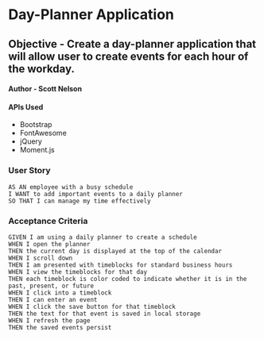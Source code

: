 # Day-Planner Application

## Objective - Create a day-planner application that will allow user to create events for each hour of the workday.

#### Author - Scott Nelson

#### APIs Used
- Bootstrap
- FontAwesome
- jQuery
- Moment.js

### User Story

```
AS AN employee with a busy schedule
I WANT to add important events to a daily planner
SO THAT I can manage my time effectively
```

### Acceptance Criteria

```
GIVEN I am using a daily planner to create a schedule
WHEN I open the planner
THEN the current day is displayed at the top of the calendar
WHEN I scroll down
THEN I am presented with timeblocks for standard business hours
WHEN I view the timeblocks for that day
THEN each timeblock is color coded to indicate whether it is in the past, present, or future
WHEN I click into a timeblock
THEN I can enter an event
WHEN I click the save button for that timeblock
THEN the text for that event is saved in local storage
WHEN I refresh the page
THEN the saved events persist
```

